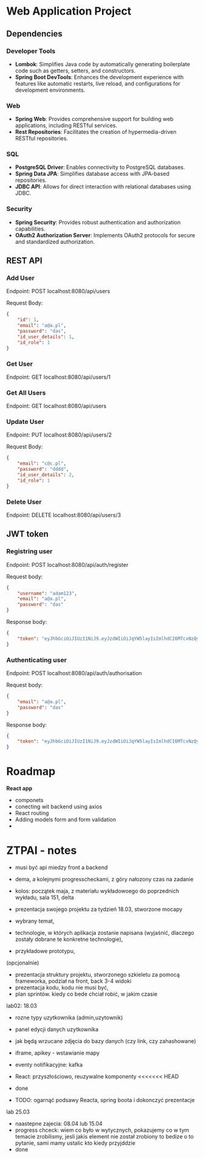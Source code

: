 # Web Application Project

## Dependencies

### Developer Tools

- **Lombok**: Simplifies Java code by automatically generating boilerplate code such as getters, setters, and constructors.
- **Spring Boot DevTools**: Enhances the development experience with features like automatic restarts, live reload, and configurations for development environments.

### Web

- **Spring Web**: Provides comprehensive support for building web applications, including RESTful services.
- **Rest Repositories**: Facilitates the creation of hypermedia-driven RESTful repositories.

### SQL

- **PostgreSQL Driver**: Enables connectivity to PostgreSQL databases.
- **Spring Data JPA**: Simplifies database access with JPA-based repositories.
- **JDBC API**: Allows for direct interaction with relational databases using JDBC.

### Security

- **Spring Security**: Provides robust authentication and authorization capabilities.
- **OAuth2 Authorization Server**: Implements OAuth2 protocols for secure and standardized authorization.



## REST API

### Add User

Endpoint: POST localhost:8080/api/users

Request Body:

```json
{
    "id": 1,
    "email": "a@a.pl",
    "password": "das",
    "id_user_details": 1,
    "id_role": 1
}
```
### Get User
Endpoint: GET localhost:8080/api/users/1

### Get All Users
Endpoint: GET localhost:8080/api/users

### Update User
Endpoint: PUT localhost:8080/api/users/2

Request Body:

```JSON
{
    "email": "c@c.pl",
    "password": "dddd",
    "id_user_details": 2,
    "id_role": 1
}
```
### Delete User
Endpoint: DELETE localhost:8080/api/users/3

## JWT token

### Registring user

Endpoint: POST localhost:8080/api/auth/register

Request body:

```json
{
    "username": "adam123",
    "email": "a@a.pl",
    "password": "das"
}
```

Response body:
```json
{
    "token": "eyJhbGciOiJIUzI1NiJ9.eyJzdWIiOiJqYW5layIsImlhdCI6MTcxNzQyMjU3NywiZXhwIjoxNzE3NDI0MDE3fQ.6LZbGDWVnHLSgzKCiettfaue4eV6Rtywmn9NZDZbATU"
}
```

### Authenticating user

Endpoint: POST localhost:8080/api/auth/authorisation

Request body:

```json
{
    "email": "a@a.pl",
    "password": "das"
}
```

Response body:
```json
{
    "token": "eyJhbGciOiJIUzI1NiJ9.eyJzdWIiOiJqYW5layIsImlhdCI6MTcxNzQyMjU3NywiZXhwIjoxNzE3NDI0MDE3fQ.6LZbGDWVnHLSgzKCiettfaue4eV6Rtywmn9NZDZbATU"
}
```


# Roadmap

**React app**
- componets
- conecting wit backend using axios
- React routing
- Adding models form and form validation
- 

# ZTPAI - notes

- musi być api miedzy front a backend
- dema, a kolejnymi progresscheckami, z góry nałozony czas na zadanie
- kolos: początek maja, z materiału wykładowoego do poprzednich wykładu, sala 151, delta
- prezentacja swojego projektu za tydzień 18.03, stworzone mocapy


- wybrany temat,
- technologie, w których aplikacja zostanie napisana (wyjaśnić, dlaczego zostały dobrane te
konkretne technologie),
- przykładowe prototypu,

(opcjonalnie)
- prezentacja struktury projektu, stworzonego szkieletu za pomocą frameworka,
podział na front, back
3-4 widoki
- prezentacja kodu,
kodu nie musi być,
- plan sprintów.
kiedy co bede chciał robić, w jakim czasie

lab02: 18.03

- rozne typy uzytkownika (admin,uzytownik)
- panel edycji danych uzytkownika
- jak będą wrzucane zdjęcia do bazy danych (czy link, czy zahashowane)
- iframe, apikey - wstawianie mapy

- eventy notifikacyjne: kafka

- React: przyszłościowo, reuzywalne komponenty
<<<<<<< HEAD
- done

- TODO: ogarnąć podsawy Reacta, spring boota i dokonczyć prezentacje

lab 25.03
- naastepne zajecia: 08.04 lub 15.04
- progress chceck: wiem co było w wytycznych, pokazujemy co w tym temacie zrobilismy, jesli jakis element nie został zrobiony to bedize o to pytanie, sami mamy ustalic kto kiedy przyjddzie
- done
